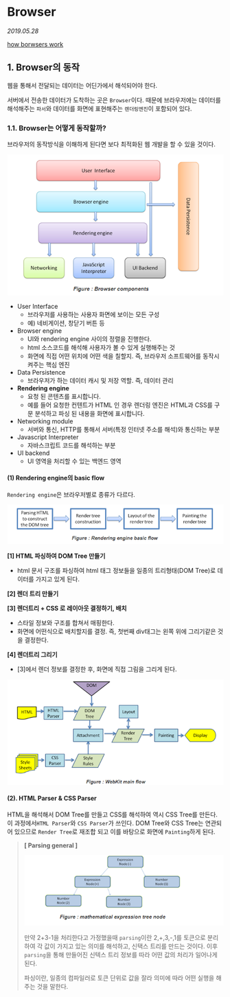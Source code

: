 

# Browser

*2019.05.28*

[how borwsers work](https://www.html5rocks.com/en/tutorials/internals/howbrowserswork/)



## 1. Browser의 동작

웹을 통해서 전달되는 데이터는 어딘가에서 해석되어야 한다.

서버에서 전송한 데이터가 도착하는 곳은 `Browser`이다. 때문에 브라우저에는 데이터를 해석해주는 `파서`와 데이터를 화면에 표현해주는 `렌더링엔진`이 포함되어 있다.



### 1.1. Browser는 어떻게 동작할까?

브라우저의 동작방식을 이해하게 된다면 보다 최적화된 웹 개발을 할 수 있을 것이다.

![브라우저의 동작1](./images/browser.PNG)

- User Interface 
  - 브라우저를 사용하는 사용자 화면에 보이는 모든 구성
  - 예) 네비게이션, 창닫기 버튼 등
- Browser engine
  - UI와 rendering engine 사이의 정렬을 진행한다.
  - html 소스코드를 해석해 사용자가 볼 수 있게 실행해주는 것
  - 화면에 직접 어떤 위치에 어떤 색을 칠할지. 즉, 브라우저 소프트웨어를 동작시켜주는 핵심 엔진
- Data Persistence
  - 브라우저가 하는 데이터 캐시 및 저장 역할. 즉, 데이터 관리
- **Rendering engine**
  - 요청 된 콘텐츠를 표시합니다. 
  - 예를 들어 요청한 컨텐트가 HTML 인 경우 렌더링 엔진은 HTML과 CSS를 구문 분석하고 파싱 된 내용을 화면에 표시합니다.
- Networking module
  - 서버와 통신, HTTP를 통해서 서버(특정 인터넷 주소를 해석)와 통신하는 부분
- Javascript Interpreter
  - 자바스크립트 코드를 해석하는 부분
- UI backend
  - UI  영역을 처리할 수 있는 백엔드 영역



#### (1) Rendering engine의  basic flow

`Rendering engine`은 브라우저별로 종류가 다르다.

![Rendering engine의  basic flow](images/renderingEngine.PNG)

**[1] HTML 파싱하여 DOM Tree 만들기**

- html 문서 구조를 파싱하여 html 태그 정보들을 일종의 트리형태(DOM Tree)로 데이터를 가지고 있게 된다.

**[2] 렌더 트리 만들기**

**[3] 렌더트리 + CSS 로 레이아웃 결정하기, 배치**

- 스타일 정보와 구조를 합쳐서 매핑한다.
- 화면에 어떤식으로 배치할지를 결정. 즉, 첫번째 div태그는 왼쪽 위에 그리기같은 것을 결정한다. 

**[4] 렌더트리 그리기**

- [3]에서 렌더 정보를 결정한 후,  화면에 직접 그림을 그리게 된다.


![Rendering engine의  basic flow](images/renderingEngine2.PNG)



#### (2). HTML Parser & CSS Parser

HTML을 해석해서 DOM Tree를 만들고 CSS를 해석하여 역시 CSS Tree를 만든다. 이 과정에서`HTML Parser`와 `CSS Parser`가 쓰인다. DOM Tree와 CSS Tree는 연관되어 있으므로 `Render Tree`로 재조합 되고 이를 바탕으로 화면에 `Painting`하게 된다.

> **[ Parsing general ]**
>
> ![일반적인 파싱의 과정](./images/parsing.PNG)
>
> 만약 2+3-1을 처리한다고 가정했을때 `parsing`이란 2,+,3,-,1를 토큰으로 분리하여 각 값이 가지고 있는 의미를 해석하고, 신택스 트리를 만드는 것이다. 이후  `parsing`을 통해 만들어진 신텍스 트리 정보를 따라 어떤 값의 처리가 일어나게 된다.
>
> 파싱이란, 일종의 컴파일러로 토큰 단위로 값을 잘라 의미에 따라 어떤 실행을 해주는 것을 말한다.






